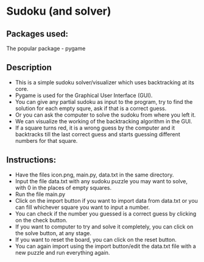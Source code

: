 # Sudoku (and solver)

## Packages used:
The popular package - pygame <br/>

## Description
* This is a simple sudoku solver/visualizer which uses backtracking at its core.
* Pygame is used for the Graphical User Interface (GUI).
* You can give any partial sudoku as input to the program, try to find the solution for each empty squre, ask if that is a correct guess.
* Or you can ask the computer to solve the sudoku from where you left it.
* We can visualize the working of the backtracking algorithm in the GUI.
* If a square turns red, it is a wrong guess by the computer and it backtracks till the last correct guess and starts guessing different numbers for that square.

## Instructions:
* Have the files icon.png, main.py, data.txt in the same directory.
* Input the file data.txt with any sudoku puzzle you may want to solve, with 0 in the places of empty squares.
* Run the file main.py
* Click on the import button if you want to import data from data.txt or you can fill whichever square you want to input a number.
* You can check if the number you guessed is a correct guess by clicking on the check button.
* If you want to computer to try and solve it completely, you can click on the solve button, at any stage.
* If you want to reset the board, you can click on the reset button.
* You can again import using the import button/edit the data.txt file with a new puzzle and run everything again.

